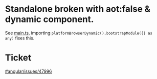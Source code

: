 # Standalone broken with aot:false & dynamic component.

See [main.ts](src/main.ts), importing `platformBrowserDynamic().bootstrapModule({} as any)` fixes this.

# Ticket

[#angular/issues/47996](https://github.com/angular/angular/issues/47996)
